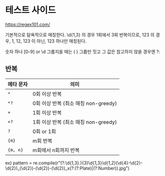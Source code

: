 # 테스트 사이드
https://regex101.com/

기본적으로 탐욕적으로 매칭한다. \d{1,3} 의 경우 1회에서 3회 반복이므로, 
123 의 경우, 1, 12, 123 이 아닌, 123 하나만 매칭된다.

숫자 하나 [0-9] or \d
그룹지을 때는  ( )
그룹만 짓고 그 값은 참고하지 않을 경우엔 ?:

## 반복

| 메타 문자    | 의미                          |
| -------- | --------------------------- |
| `*`      | 0회 이상 반복                    |
| `*?`     | 0회 이상 반복 (최소 매칭 non-greedy) |
| `+`      | 1회 이상 반복                    |
| `+?`     | 1회 이상 반복 (최소 매칭 non-greedy) |
| `?`      | 0회 or 1회                    |
| `{m}`    | m회 반복                       |
| `{m, n}` | m회에서 n회까지 반복                |


ex)
pattern = re.compile(r"(?:\d{1,3}\.){3}\d{1,3}_\d{1,2}_(\d{4}-\d{2}-\d{2})_(\d{2})-(\d{2})-(\d{2})_x(?:(?:Plate)|(?:Number))\.jpg")